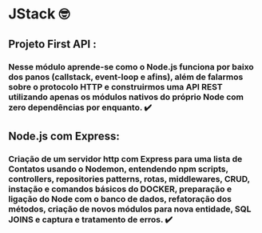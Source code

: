 # JStack 🤓

## Projeto First API :
### Nesse módulo aprende-se como o Node.js funciona por baixo dos panos (callstack, event-loop e afins), além de falarmos sobre o protocolo HTTP e construirmos uma API REST utilizando apenas os módulos nativos do próprio Node com zero dependências por enquanto. ✔️

## Node.js com Express:
### Criação de um servidor http com Express para uma lista de Contatos usando o Nodemon, entendendo npm scripts, controllers, repositories patterns, rotas, middlewares, CRUD, instação e comandos básicos do DOCKER, preparação e ligação do Node com o banco de dados, refatoração dos métodos, criação de novos módulos para nova entidade, SQL JOINS e captura e tratamento de erros. ✔️
